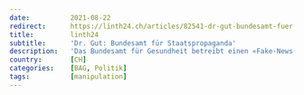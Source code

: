 ```yaml
---
date:          2021-08-22
redirect:      https://linth24.ch/articles/82541-dr-gut-bundesamt-fuer-staatspropaganda
title:         linth24
subtitle:      'Dr. Gut: Bundesamt für Staatspropaganda'
description:   'Das Bundesamt für Gesundheit betreibt einen «Fake-News-Monitor» zum Thema «Corona». Die spitzelnden Beamten denken bereits laut darüber nach, die Observationen auszweiten. Das ist brandgefährlich.  '
country:       [CH]
categories:    [BAG, Politik]
tags:          [manipulation]
---
```


